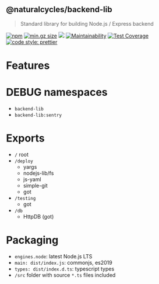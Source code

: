 ## @naturalcycles/backend-lib

> Standard library for building Node.js / Express backend

[![npm](https://img.shields.io/npm/v/@naturalcycles/backend-lib/latest.svg)](https://www.npmjs.com/package/@naturalcycles/backend-lib)
[![min.gz size](https://badgen.net/bundlephobia/minzip/@naturalcycles/backend-lib)](https://bundlephobia.com/result?p=@naturalcycles/backend-lib)
[![](https://circleci.com/gh/NaturalCycles/backend-lib.svg?style=shield)](https://circleci.com/gh/NaturalCycles/backend-lib)
[![Maintainability](https://api.codeclimate.com/v1/badges/c7aa5ef93894ec0246c4/maintainability)](https://codeclimate.com/github/NaturalCycles/backend-lib/maintainability)
[![Test Coverage](https://api.codeclimate.com/v1/badges/c7aa5ef93894ec0246c4/test_coverage)](https://codeclimate.com/github/NaturalCycles/backend-lib/test_coverage)
[![code style: prettier](https://img.shields.io/badge/code_style-prettier-ff69b4.svg?style=flat-square)](https://github.com/prettier/prettier)

# Features

# DEBUG namespaces

- `backend-lib`
- `backend-lib:sentry`

# Exports

- `/` root
- `/deploy`
  - yargs
  - nodejs-lib/fs
  - js-yaml
  - simple-git
  - got
- `/testing`
  - got
- `/db`
  - HttpDB (got)

# Packaging

- `engines.node`: latest Node.js LTS
- `main: dist/index.js`: commonjs, es2019
- `types: dist/index.d.ts`: typescript types
- `/src` folder with source `*.ts` files included
